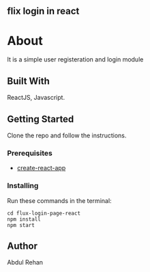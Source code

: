 ## flix login in react

# About

It is a simple user registeration and login module

## Built With

ReactJS, Javascript.

## Getting Started

Clone the repo and follow the instructions.

### Prerequisites

- [create-react-app](https://github.com/facebook/create-react-app)

### Installing

Run these commands in the terminal:

```
cd flux-login-page-react
npm install
npm start
```

## Author

Abdul Rehan
